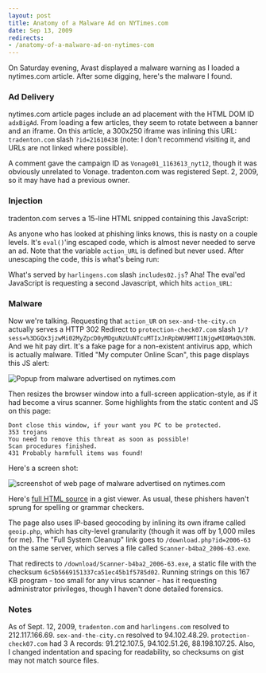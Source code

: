 ```yaml
---
layout: post
title: Anatomy of a Malware Ad on NYTimes.com
date: Sep 13, 2009
redirects:
- /anatomy-of-a-malware-ad-on-nytimes-com
---
```


On Saturday evening, Avast displayed a malware warning as I loaded a nytimes.com article. After some digging, here's the malware I found.

### Ad Delivery

nytimes.com article pages include an ad placement with the HTML DOM ID `adxBigAd`. From loading a few articles, they seem to rotate between a banner and an iframe. On this article, a 300x250 iframe was inlining this URL: `tradenton.com` slash `?id=21610438` (note: I don't recommend visiting it, and URLs are not linked where possible).

A comment gave the campaign ID as `Vonage01_1163613_nyt12`, though it was obviously unrelated to Vonage. tradenton.com was registered Sept. 2, 2009, so it may have had a previous owner.

### Injection

tradenton.com serves a 15-line HTML snipped containing this JavaScript:

<script src="http://gist.github.com/186462.js"></script>

As anyone who has looked at phishing links knows, this is nasty on a couple levels. It's `eval()`'ing escaped code, which is almost never needed to serve an ad. Note that the variable `action_URL` is defined but never used. After unescaping the code, this is what's being run:

<script src="http://gist.github.com/186464.js"></script>

What's served by `harlingens.com` slash `includes02.js`? Aha! The eval'ed JavaScript is requesting a second Javascript, which hits `action_URL`:

<script src="http://gist.github.com/186466.js"></script>

### Malware

Now we're talking. Requesting that `action_UR` on `sex-and-the-city.cn` actually serves a HTTP 302 Redirect to `protection-check07.com` slash `1/?sess=%3DGQx3jzwMi02MyZpcD0yMDguNzUuNTcuMTIxJnRpbWU9MTI1NjgwMI0MaQ%3DN`. And we hit pay dirt. It's a fake page for a non-existent antivirus app, which is actually malware. Titled "My computer Online Scan", this page displays this JS alert:

![Popup from malware advertised on nytimes.com](http://images.yort.com/blog/nytimes-malware-1.jpg)

Then resizes the browser window into a full-screen application-style, as if it had become a virus scanner. Some highlights from the static content and JS on this page:

    Dont close this window, if your want you PC to be protected.
    353 trojans
    You need to remove this threat as soon as possible!
    Scan procedures finished.
    431 Probably harmfull items was found!


Here's a screen shot: 

![screenshot of web page of malware advertised on nytimes.com](http://images.yort.com/blog/nytimes-malware-2.jpg)

Here's [full HTML source](http://gist.github.com/186467) in a gist viewer. As usual, these phishers haven't sprung for spelling or grammar checkers.

The page also uses IP-based geocoding by inlining its own iframe called `geoip.php`, which has city-level granularity (though it was off by 1,000 miles for me). The "Full System Cleanup" link goes to `/download.php?id=2006-63` on the same server, which serves a file called `Scanner-b4ba2_2006-63.exe`.

That redirects to `/download/Scanner-b4ba2_2006-63.exe`, a static file with the checksum `6c5b5669151337ca51ec45b1f5785d02`. Running strings on this 167 KB program - too small for any virus scanner - has it requesting administrator privileges, though I haven't done detailed forensics.

### Notes

As of Sept. 12, 2009, `tradenton.com` and `harlingens.com` resolved to 212.117.166.69. `sex-and-the-city.cn` resolved to 94.102.48.29. `protection-check07.com` had 3 A records: 91.212.107.5, 94.102.51.26, 88.198.107.25. Also, I changed indentation and spacing for readability, so checksums on gist may not match source files.